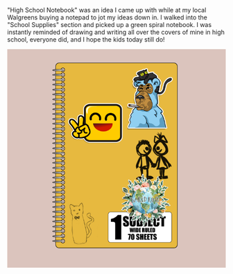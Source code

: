 "High School Notebook" was an idea I came up with while at my local Walgreens buying a notepad to jot my ideas down in.  I walked into the "School Supplies" section and picked up a green spiral notebook.  I was instantly reminded of drawing and writing all over the covers of mine in high school, everyone did, and I hope the kids today still do!
<p align="center"><img src="https://github.com/Judd515/high-school-notebook/blob/main/Collection/4.png"><p>
